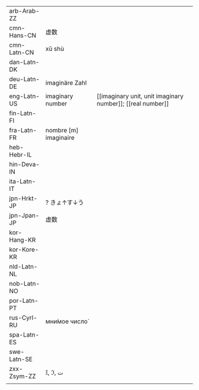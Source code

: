 | | | |
|-|-|-|
| arb-Arab-ZZ |  |  |
| cmn-Hans-CN | 虚数 |  |
| cmn-Latn-CN | xū shù |  |
| dan-Latn-DK |  |  |
| deu-Latn-DE | imaginäre Zahl |  |
| eng-Latn-US | imaginary number | [[imaginary unit, unit imaginary number]]; [[real number]] |
| fin-Latn-FI |  |  |
| fra-Latn-FR | nombre [m] imaginaire |  |
| heb-Hebr-IL |  |  |
| hin-Deva-IN |  |  |
| ita-Latn-IT |  |  |
| jpn-Hrkt-JP | ? きょ↑す↓う |  |
| jpn-Jpan-JP | 虚数 |  |
| kor-Hang-KR |  |  |
| kor-Kore-KR |  |  |
| nld-Latn-NL |  |  |
| nob-Latn-NO |  |  |
| por-Latn-PT |  |  |
| rus-Cyrl-RU | мни́мое число́ |  |
| spa-Latn-ES |  |  |
| swe-Latn-SE |  |  |
| zxx-Zsym-ZZ | 𝕀, ℑ, ت |  |
|  |  |  |
